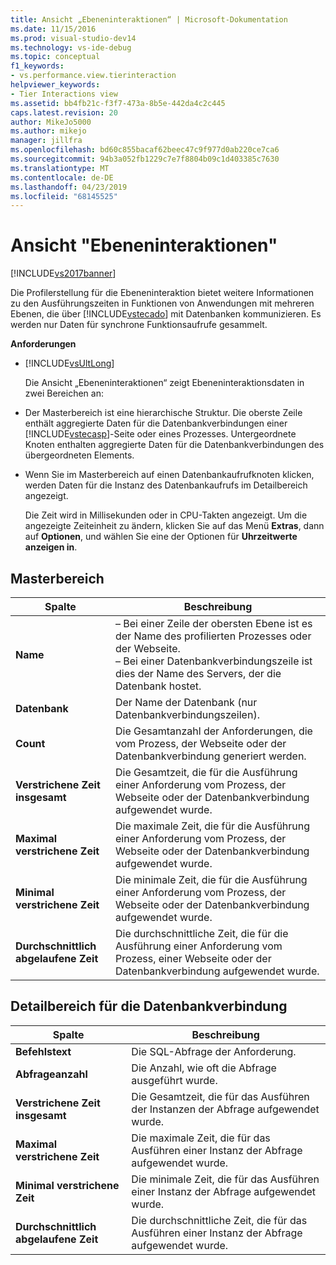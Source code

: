 ```yaml
---
title: Ansicht „Ebeneninteraktionen“ | Microsoft-Dokumentation
ms.date: 11/15/2016
ms.prod: visual-studio-dev14
ms.technology: vs-ide-debug
ms.topic: conceptual
f1_keywords:
- vs.performance.view.tierinteraction
helpviewer_keywords:
- Tier Interactions view
ms.assetid: bb4fb21c-f3f7-473a-8b5e-442da4c2c445
caps.latest.revision: 20
author: MikeJo5000
ms.author: mikejo
manager: jillfra
ms.openlocfilehash: bd60c855bacaf62beec47c9f977d0ab220ce7ca6
ms.sourcegitcommit: 94b3a052fb1229c7e7f8804b09c1d403385c7630
ms.translationtype: MT
ms.contentlocale: de-DE
ms.lasthandoff: 04/23/2019
ms.locfileid: "68145525"
---
```

# <a name="tier-interactions-view"></a>Ansicht "Ebeneninteraktionen"
[!INCLUDE[vs2017banner](../includes/vs2017banner.md)]

Die Profilerstellung für die Ebeneninteraktion bietet weitere Informationen zu den Ausführungszeiten in Funktionen von Anwendungen mit mehreren Ebenen, die über [!INCLUDE[vstecado](../includes/vstecado-md.md)] mit Datenbanken kommunizieren. Es werden nur Daten für synchrone Funktionsaufrufe gesammelt.  
  
 **Anforderungen**  
  
- [!INCLUDE[vsUltLong](../includes/vsultlong-md.md)]  
  
  Die Ansicht „Ebeneninteraktionen“ zeigt Ebeneninteraktionsdaten in zwei Bereichen an:  
  
- Der Masterbereich ist eine hierarchische Struktur. Die oberste Zeile enthält aggregierte Daten für die Datenbankverbindungen einer [!INCLUDE[vstecasp](../includes/vstecasp-md.md)]-Seite oder eines Prozesses. Untergeordnete Knoten enthalten aggregierte Daten für die Datenbankverbindungen des übergeordneten Elements.  
  
- Wenn Sie im Masterbereich auf einen Datenbankaufrufknoten klicken, werden Daten für die Instanz des Datenbankaufrufs im Detailbereich angezeigt.  
  
  Die Zeit wird in Millisekunden oder in CPU-Takten angezeigt. Um die angezeigte Zeiteinheit zu ändern, klicken Sie auf das Menü **Extras**, dann auf **Optionen**, und wählen Sie eine der Optionen für **Uhrzeitwerte anzeigen in**.  
  
## <a name="master-pane"></a>Masterbereich  
  
|Spalte|Beschreibung|  
|------------|-----------------|  
|**Name**|– Bei einer Zeile der obersten Ebene ist es der Name des profilierten Prozesses oder der Webseite.<br />– Bei einer Datenbankverbindungszeile ist dies der Name des Servers, der die Datenbank hostet.|  
|**Datenbank**|Der Name der Datenbank (nur Datenbankverbindungszeilen).|  
|**Count**|Die Gesamtanzahl der Anforderungen, die vom Prozess, der Webseite oder der Datenbankverbindung generiert werden.|  
|**Verstrichene Zeit insgesamt**|Die Gesamtzeit, die für die Ausführung einer Anforderung vom Prozess, der Webseite oder der Datenbankverbindung aufgewendet wurde.|  
|**Maximal verstrichene Zeit**|Die maximale Zeit, die für die Ausführung einer Anforderung vom Prozess, der Webseite oder der Datenbankverbindung aufgewendet wurde.|  
|**Minimal verstrichene Zeit**|Die minimale Zeit, die für die Ausführung einer Anforderung vom Prozess, der Webseite oder der Datenbankverbindung aufgewendet wurde.|  
|**Durchschnittlich abgelaufene Zeit**|Die durchschnittliche Zeit, die für die Ausführung einer Anforderung vom Prozess, einer Webseite oder der Datenbankverbindung aufgewendet wurde.|  
  
## <a name="database-connection-details-pane"></a>Detailbereich für die Datenbankverbindung  
  
|Spalte|Beschreibung|  
|------------|-----------------|  
|**Befehlstext**|Die SQL-Abfrage der Anforderung.|  
|**Abfrageanzahl**|Die Anzahl, wie oft die Abfrage ausgeführt wurde.|  
|**Verstrichene Zeit insgesamt**|Die Gesamtzeit, die für das Ausführen der Instanzen der Abfrage aufgewendet wurde.|  
|**Maximal verstrichene Zeit**|Die maximale Zeit, die für das Ausführen einer Instanz der Abfrage aufgewendet wurde.|  
|**Minimal verstrichene Zeit**|Die minimale Zeit, die für das Ausführen einer Instanz der Abfrage aufgewendet wurde.|  
|**Durchschnittlich abgelaufene Zeit**|Die durchschnittliche Zeit, die für das Ausführen einer Instanz der Abfrage aufgewendet wurde.|
